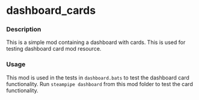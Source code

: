# dashboard_cards

### Description

This is a simple mod containing a dashboard with cards. This is used for testing dashboard card mod resource.

### Usage

This mod is used in the tests in `dashboard.bats` to test the dashboard card functionality. Run `steampipe dashboard` from this mod folder to test the card functionality.